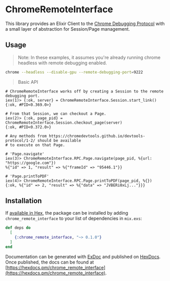 # ChromeRemoteInterface

This library provides an Elixir Client to the [Chrome Debugging Protocol](https://chromedevtools.github.io/devtools-protocol/) with
a small layer of abstraction for Session/Page management.

## Usage

> Note: In these examples, it assumes you're already running chrome headless with remote debugging enabled.

```bash
chrome --headless --disable-gpu --remote-debugging-port=9222
```

> Basic API

```
# ChromeRemoteInterface works off by creating a Session to the remote debugging port.
iex(1)> {:ok, server} = ChromeRemoteInterface.Session.start_link()
{:ok, #PID<0.369.0>}

# From that Session, we can checkout a Page.
iex(2)> {:ok, page_pid} = ChromeRemoteInterface.Session.checkout_page(server)
{:ok, #PID<0.372.0>}

# Any methods from https://chromedevtools.github.io/devtools-protocol/1-2/ should be available
# to execute on that Page.

# 'Page.navigate'
iex(3)> ChromeRemoteInterface.RPC.Page.navigate(page_pid, %{url: "https://google.com"})
%{"id" => 1, "result" => %{"frameId" => "95446.1"}}

# 'Page.printToPDF'
iex(4)> ChromeRemoteInterface.RPC.Page.printToPDF(page_pid, %{})
{:ok, %{"id" => 2, "result" => %{"data" => "JVBERi0xLj..."}}}
```

## Installation

If [available in Hex](https://hex.pm/docs/publish), the package can be installed
by adding `chrome_remote_interface` to your list of dependencies in `mix.exs`:

```elixir
def deps do
  [
    {:chrome_remote_interface, "~> 0.1.0"}
  ]
end
```

Documentation can be generated with [ExDoc](https://github.com/elixir-lang/ex_doc)
and published on [HexDocs](https://hexdocs.pm). Once published, the docs can
be found at [https://hexdocs.pm/chrome_remote_interface](https://hexdocs.pm/chrome_remote_interface).
